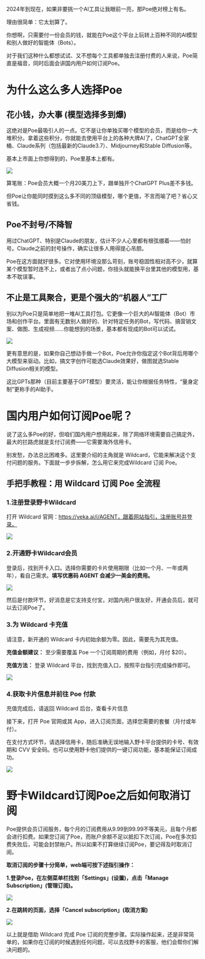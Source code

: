 2024年到现在，如果非要挑一个AI工具让我眼前一亮，那Poe绝对榜上有名。


理由很简单：它太划算了。


你想啊，只需要付一份会员的钱，就能在Poe这个平台上玩转上百种不同的AI模型和别人做好的智能体（Bots）。



对于我们这种什么都想试试、又不想每个工具都单独去注册付费的人来说，Poe简直是福音，同时后面会讲国内用户如何订阅Poe。



# 为什么这么多人选择Poe

## 花小钱，办大事 (模型选择多到爆)

这绝对是Poe最吸引人的一点。它不是让你单独买哪个模型的会员，而是给你一大堆积分。拿着这些积分，你就能去使用平台上的各种大牌AI了，ChatGPT全家桶、Claude系列（包括最新的Claude3.7）、Midjourney和Stable Diffusion等。



基本上市面上你想得到的，Poe里基本上都有。

![](https://workstation.sg.larksuite.com/space/api/box/stream/download/asynccode/?code=MDRjZTkxM2E1NzU5ZjkyODFiNzgwODVjMDYzY2FkZjVfWE91QWdXRHNnSnRFWkFXVkdhaUUyWDRXbUpwVGZBUkNfVG9rZW46UGlhaWJzUHl0b1Y2djJ4ckRSWGxhOERkZ25jXzE3NDY1MzE2MzA6MTc0NjUzNTIzMF9WNA)



算笔账：Poe会员大概一个月20美刀上下，跟单独开个ChatGPT Plus差不多钱。



但Poe让你能同时摸到这么多不同的顶级模型，哪个更值，不言而喻了吧？省心又省钱。



## Poe不封号/不降智

用过ChatGPT、特别是Claude的朋友，估计不少人心里都有根弦绷着——怕封号。Claude之前的封号操作，确实让很多人用得提心吊胆。



Poe在这方面就好很多。它对使用环境没那么苛刻，账号稳固性相对高不少，就算某个模型暂时连不上，或者出了点小问题，你扭头就能换平台里其他的模型用，基本不耽误事。





## 不止是工具聚合，更是个强大的“机器人”工厂



别以为Poe只是简单地把一堆AI工具打包。它更像一个巨大的AI智能体（Bot）市场和创作平台。里面有无数别人做好的、针对特定任务的Bot，写代码、搞营销文案、做图、生成视频……你能想到的场景，基本都有现成的Bot可以试试。

![](https://workstation.sg.larksuite.com/space/api/box/stream/download/asynccode/?code=ZWFjMjFhYTE0MGI1MWI5N2FiZDc0OGYxYTUxNjVjNTNfQmZMeVRqYmFreTdsMnhWQ0hxQVE0NlA0WmgzR2dIbW5fVG9rZW46RVNROGJieEhSb1ZrU1d4MDBhUWxBbWYyZ0NoXzE3NDY1MzE2MzA6MTc0NjUzNTIzMF9WNA)

更有意思的是，如果你自己想动手做一个Bot，Poe允许你指定这个Bot背后用哪个大模型来驱动。比如，搞文字创作可能选Claude效果好，做图就选Stable Diffusion相关的模型。



这比GPTs那种（目前主要基于GPT模型）要灵活，能让你根据任务特性，“量身定制”更称手的AI助手。



# 国内用户如何订阅Poe呢？

说了这么多Poe的好，但咱们国内用户想用起来，除了网络环境需要自己搞定外，最大的拦路虎就是支付订阅费——它需要海外信用卡。



别发愁，办法总比困难多。这里要介绍的主角就是 Wildcard，它能来解决这个支付问题的服务。下面就一步步拆解，怎么用它来完成Wildcard 订阅 Poe。



## 手把手教程：用 Wildcard 订阅 Poe 全流程

### &#xA;1.注册登录野卡Wildcard

打开 Wildcard 官网：https://yeka.ai/i/AGENT，跟着网站指引，注册账号并登录。

![](https://workstation.sg.larksuite.com/space/api/box/stream/download/asynccode/?code=YmY3M2VkODhlNjk3NzY5MWI5MDE1N2ZjZjEyNjZiMGNfZ01uVG8wdkZISUxxWjdQRnhyb2ppUEpXZ1JLUVRobVBfVG9rZW46UXphaGJqbFMzb3F2Qkx4OUxMTWx0VzI0Z0dkXzE3NDY1MzE2MzA6MTc0NjUzNTIzMF9WNA)



### 2.开通野卡Wildcard会员

登录后，找到开卡入口。选择你需要的卡片使用期限（比如一个月、一年或两年），看自己需求。**填写优惠码 AGENT 会减少一美金的费用。**

![](https://workstation.sg.larksuite.com/space/api/box/stream/download/asynccode/?code=OWNhZjZhYTA0YzJkZjU1MTg0NjEwZmVhMzYxMGFjM2ZfeGxWd20ybEJlU2hDMndXUTZsOExGdFUwMnQzREVGZlBfVG9rZW46QWJIYWJicmpSb2poR1h4YWRZa2xIWHpyZ1BlXzE3NDY1MzE2MzA6MTc0NjUzNTIzMF9WNA)

然后是付款环节，好消息是它支持支付宝，对国内用户很友好，开通会员后，就可以去订阅Poe了。



### **3.为 Wildcard 卡充值**

请注意，新开通的 Wildcard 卡内初始余额为零。因此，需要先为其充值。

**充值金额建议：** 至少需要覆盖 Poe 一个订阅周期的费用（例如，月付 $20）。

**充值方法：** 登录 Wildcard 平台，找到充值入口，按照平台指引完成操作即可。

![](https://workstation.sg.larksuite.com/space/api/box/stream/download/asynccode/?code=YmNiYTkxODRkM2Q5OWIwZWMwYzFmZjMyOWI4MjhkNzNfTm5TdEV1QnZSbEpSUjBxZnFoUlRxNkwxMjJOV3lFSzFfVG9rZW46VHloWmJHa1ZXb0hUYmt4bG16NmxPTm4xZ2ZVXzE3NDY1MzE2MzA6MTc0NjUzNTIzMF9WNA)



### **4.获取卡片信息并前往 Poe 付款**

充值完成后，请返回 Wildcard 后台，查看卡片信息

接下来，打开 Poe 官网或其 App，进入订阅页面，选择您需要的套餐（月付或年付）。

在支付方式环节，请选择信用卡，随后准确无误地输入野卡平台提供的卡号、有效期和 CVV 安全码。也可以使用野卡他们提供的一键订阅功能，基本能保证订阅成功。

![](https://workstation.sg.larksuite.com/space/api/box/stream/download/asynccode/?code=ZjI5M2U3MWQzYmE3ZDBmN2VhMTA1MGRkOGE0ZjQyMGRfUndLNUFrbDBWTktxZ3Z4b3RhSEowanBjcWJFNGZCaG1fVG9rZW46VVJpV2JPMlIyb200OW54U211UWxqd1RpZ3diXzE3NDY1MzE2MzA6MTc0NjUzNTIzMF9WNA)



# 野卡Wildcard订阅Poe之后如何取消订阅

Poe提供会员订阅服务，每个月的订阅费用从9.99到99.99不等美元，且每个月都会进行扣费。如果您订阅了Poe，而账户余额不足以抵扣下次订阅，Poe在多次扣费失败后，可能会封禁帐户。所以如果不打算继续订阅Poe，要记得及时取消订阅。



**取消订阅的步骤十分简单，web端可按下述指引操作：**

**1.登录Poe，在左侧菜单栏找到「Settings」(设置)，点击「Manage Subscription」(管理订阅)。**



![](https://workstation.sg.larksuite.com/space/api/box/stream/download/asynccode/?code=ODRlMDhmODYwYzk2MTFmY2VmODJiZjU3YTRjNDZkMGJfQURZWUluRGRwQkdNcE5HWGRzTVhrYTZZQ2lGQ3p5WlNfVG9rZW46SzFpcmJwUnFLb1NLZVZ4c3BkRWxHd3ZMZ3RjXzE3NDY1MzE2MzA6MTc0NjUzNTIzMF9WNA)



**2.在跳转的页面，选择「Cancel subscription」(取消方案)**

![](https://workstation.sg.larksuite.com/space/api/box/stream/download/asynccode/?code=ODQwMDNiOTdiZDMxNGUzNWY2ODY0MThjN2I1NTRlNTVfMDZkM2tXaVZ2UGlHeERCclNRNXB0OUdNSGFKcU1hc3dfVG9rZW46QVBQdmJRZU9ab1VqQk94VjF0OGxrcERjZ2hkXzE3NDY1MzE2MzA6MTc0NjUzNTIzMF9WNA)


以上就是借助 Wildcard 完成 Poe 订阅的完整步骤。实际操作起来，还是非常简单的，如果你在订阅的时候遇到任何问题，可以去找野卡的客服，他们会帮你们解决问题的。
